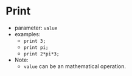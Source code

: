 # Print
- parameter: `value`
- examples:
    - `print 3;`
    - `print pi;`
    - `print 2*pi*3;`
- Note:
    - `value` can be an mathematical operation.
